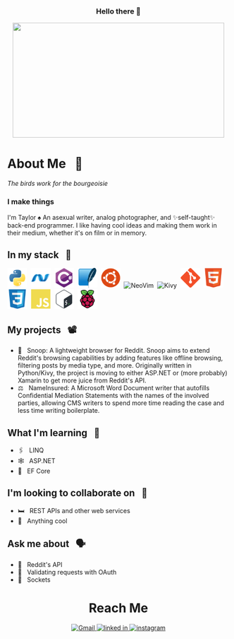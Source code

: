 <div id="header" align="center">
  <h3>Hello there 👾</h3>
  <img src="https://media.giphy.com/media/icUEIrjnUuFCWDxFpU/giphy.gif" width="480" height= "260" /> 
</div>

<div id="aboutMe">
  <h1>About Me &nbsp; 🦆</h1>
  <p><em>The birds work for the bourgeoisie</em></p>
  <h3>I make things</h3>
  <p>I'm Taylor  ♠️   An asexual writer, analog photographer, and ✨self-taught✨ back-end programmer. I like having cool ideas and making them work in their medium, whether it's on film or in memory.</p>
</div>

<div id="stack" align="left">
  <h2>In my stack &nbsp; 🥞</h2>
  <img src="https://github.com/devicons/devicon/blob/master/icons/python/python-original.svg" title="Python" alt="Python" width="45" height="45" />&nbsp;
  <img src="https://github.com/devicons/devicon/blob/master/icons/dot-net/dot-net-original.svg" title=".NET" alt="dot-net" width="45" height="45" />&nbsp;
  <img src="https://github.com/devicons/devicon/blob/master/icons/csharp/csharp-original.svg" title="C#" alt="csharp" width="45" height="45" />&nbsp;
  <img src="https://github.com/devicons/devicon/blob/master/icons/sqlite/sqlite-original.svg" title="SQLite" alt="SQLite" width="45" height="45" />&nbsp;
  <img src="https://github.com/devicons/devicon/blob/master/icons/ubuntu/ubuntu-plain.svg" title="Ubuntu" alt="ubuntu" width="45" height="45" />&nbsp;
  <img src="https://upload.wikimedia.org/wikipedia/commons/3/3a/Neovim-mark.svg" title="NeoVim" alt="NeoVim" width="45" height="45" />&nbsp;
  <img src="https://upload.wikimedia.org/wikipedia/commons/5/58/Kivy_logo.png" title="Kivy" alt="Kivy" width="45" height="45" />&nbsp;
  <img src="https://github.com/devicons/devicon/blob/master/icons/git/git-original.svg" title="git" alt="git" width="45" height="45" />&nbsp;
  <img src="https://github.com/devicons/devicon/blob/master/icons/html5/html5-original.svg" title="HTML" alt="html" width="45" height="45" />&nbsp;
  <img src="https://github.com/devicons/devicon/blob/master/icons/css3/css3-original.svg" title="CSS" alt="css" width="45" height="45" />&nbsp;
  <img src="https://github.com/devicons/devicon/blob/master/icons/javascript/javascript-plain.svg" title="JavaScript" alt="javascript" width="45" height="45" />&nbsp;
  <img src="https://github.com/devicons/devicon/blob/master/icons/bash/bash-original.svg" title="Bash" alt="bash" width="45" height="45" />&nbsp;
  <img src="https://github.com/devicons/devicon/blob/master/icons/raspberrypi/raspberrypi-original.svg" title="RaspberryPi" alt="Raspberry Pi" width="45" height="45" />&nbsp;
</div>

<h2>My projects &nbsp; 📽️</h2>

- 🔎 &nbsp; Snoop: A lightweight browser for Reddit. Snoop aims to extend Reddit's browsing capabilities by adding features like offline browsing, filtering posts by media type, and more. Originally written in Python/Kivy, the project is moving to either ASP.NET or (more probably) Xamarin to get more juice from Reddit's API. 
- ⚖️  &nbsp; NameInsured: A Microsoft Word Document writer that autofills Confidential Mediation Statements with the names of the involved parties, allowing CMS writers to spend more time reading the case and less time writing boilerplate.

<h2>What I'm learning &nbsp; 🍎</h2>

- 🖇️ &nbsp; LINQ
- 🕸️ &nbsp; ASP.NET
- 💽 &nbsp; EF Core

<h2>I'm looking to collaborate on &nbsp; 👫</h2>

- 🛏️ &nbsp; REST APIs and other web services
- 🥶 &nbsp; Anything cool

<h2>Ask me about &nbsp; 🗣️</h2>

- 📍 &nbsp; Reddit's API
- 🔐 &nbsp; Validating requests with OAuth
- 🧦 &nbsp; Sockets

<div id="footerSocials" align="center" >
  <h1>Reach Me</h1>
  <a href="mailto: tayflick@gmail.com">
    <img src="https://img.shields.io/badge/Email-ea4335?logo=gmail&logoColor=white&style=for-the-badge" title="Gmail" alt="Gmail" />
  </a>
  <a href="https://www.linkedin.com/in/taylor-flickinger/" />
    <img src="https://img.shields.io/badge/LinkedIn-0072b1?logo=linkedin&logoColor=white&style=for-the-badge" alt="linked in" />
  </a>
  <a href="https://instagram.com/t_flicc?igshid=YmMyMTA2M2Y=">
    <img src="https://img.shields.io/badge/Instagram-c13584?logo=instagram&logoColor=white&style=for-the-badge" alt="instagram" />
  </a>
</div>
